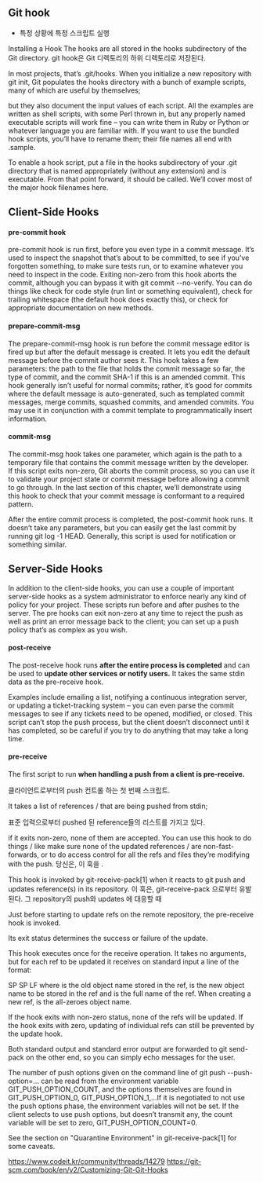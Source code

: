 
## Git hook
- 특정 상황에 특정 스크립트 실행 

Installing a Hook
The hooks are all stored in the hooks subdirectory of the Git directory. 
git hook은 Git 디렉토리의 하위 디렉토리로 저장된다.

In most projects, that’s .git/hooks. When you initialize a new repository with git init, Git populates the hooks directory with a bunch of example scripts, 
many of which are useful by themselves; 

but they also document the input values of each script. All the examples are written as shell scripts, with some Perl thrown in, but any properly named executable scripts will work fine – you can write them in Ruby or Python or whatever language you are familiar with. If you want to use the bundled hook scripts, you’ll have to rename them; their file names all end with .sample.

To enable a hook script, put a file in the hooks subdirectory of your .git directory that is named appropriately (without any extension) and is executable.
From that point forward, it should be called. We’ll cover most of the major hook filenames here.

## Client-Side Hooks
#### pre-commit hook 
pre-commit hook is run first, before you even type in a commit message. It’s used to inspect the snapshot that’s about to be committed, to see if you’ve forgotten something, to make sure tests run, or to examine whatever you need to inspect in the code. Exiting non-zero from this hook aborts the commit, although you can bypass it with git commit --no-verify. You can do things like check for code style (run lint or something equivalent), check for trailing whitespace (the default hook does exactly this), or check for appropriate documentation on new methods.

#### prepare-commit-msg 
The prepare-commit-msg hook is run before the commit message editor is fired up but after the default message is created. It lets you edit the default message before the commit author sees it. This hook takes a few parameters: the path to the file that holds the commit message so far, the type of commit, and the commit SHA-1 if this is an amended commit. This hook generally isn’t useful for normal commits; rather, it’s good for commits where the default message is auto-generated, such as templated commit messages, merge commits, squashed commits, and amended commits. You may use it in conjunction with a commit template to programmatically insert information.

#### commit-msg 
The commit-msg hook takes one parameter, which again is the path to a temporary file that contains the commit message written by the developer. If this script exits non-zero, Git aborts the commit process, so you can use it to validate your project state or commit message before allowing a commit to go through. In the last section of this chapter, we’ll demonstrate using this hook to check that your commit message is conformant to a required pattern.

After the entire commit process is completed, the post-commit hook runs. It doesn’t take any parameters, but you can easily get the last commit by running git log -1 HEAD. Generally, this script is used for notification or something similar.




## Server-Side Hooks

In addition to the client-side hooks, you can use a couple of important server-side hooks as a system administrator to enforce nearly any kind of policy for your project. These scripts run before and after pushes to the server. The pre hooks can exit non-zero at any time to reject the push as well as print an error message back to the client; you can set up a push policy that’s as complex as you wish.

#### post-receive

The post-receive hook runs **after the entire process is completed** and can be used to **update other services or notify users.** 
It takes the same stdin data as the pre-receive hook. 

Examples include emailing a list, notifying a continuous integration server, 
or updating a ticket-tracking system – you can even parse the commit messages to see if any tickets need to be opened, modified, or closed. 
This script can’t stop the push process, but the client doesn’t disconnect until it has completed, so be careful if you try to do anything that may take a long time.


#### pre-receive

The first script to run **when handling a push from a client is pre-receive.**

클라이언트로부터의 push 컨트롤 하는 첫 번째 스크립트. 

It takes a list of references / that are being pushed from stdin; 

표준 입력으로부터 pushed 된 reference들의 리스트를 가지고 있다. 

if it exits non-zero, none of them are accepted. 
You can use this hook to do things / like make sure none of the updated references / are non-fast-forwards, or to do access control for all the refs and files they’re modifying with the push.
당신은, 이 훅을 .


This hook is invoked by git-receive-pack[1] when it reacts to git push and updates reference(s) in its repository. 
이 훅은, git-receive-pack 으로부터 유발된다. 그 repository의 push와 updates 에 대응할 때

Just before starting to update refs on the remote repository, the pre-receive hook is invoked. 

Its exit status determines the success or failure of the update.

This hook executes once for the receive operation. It takes no arguments, but for each ref to be updated it receives on standard input a line of the format:

<old-value> SP <new-value> SP <ref-name> LF
where <old-value> is the old object name stored in the ref, <new-value> is the new object name to be stored in the ref and <ref-name> is the full name of the ref. When creating a new ref, <old-value> is the all-zeroes object name.

If the hook exits with non-zero status, none of the refs will be updated. If the hook exits with zero, updating of individual refs can still be prevented by the update hook.

Both standard output and standard error output are forwarded to git send-pack on the other end, so you can simply echo messages for the user.

The number of push options given on the command line of git push --push-option=... can be read from the environment variable GIT_PUSH_OPTION_COUNT, and the options themselves are found in GIT_PUSH_OPTION_0, GIT_PUSH_OPTION_1,…​If it is negotiated to not use the push options phase, the environment variables will not be set. If the client selects to use push options, but doesn’t transmit any, the count variable will be set to zero, GIT_PUSH_OPTION_COUNT=0.

See the section on "Quarantine Environment" in git-receive-pack[1] for some caveats.

https://www.codeit.kr/community/threads/14279
https://git-scm.com/book/en/v2/Customizing-Git-Git-Hooks
